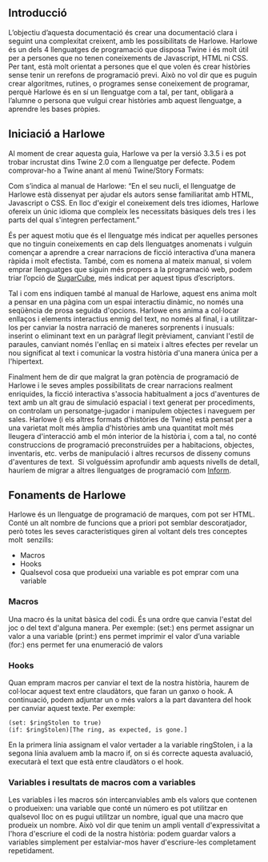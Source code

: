 ## Introducció

L’objectiu d’aquesta documentació és crear una documentació clara i seguint una complexitat creixent, amb les possibilitats de Harlowe. Harlowe és un dels 4 llenguatges de programació que disposa Twine i és molt útil per a persones que no tenen coneixements de Javascript, HTML ni CSS. Per tant, està molt orientat a persones que el que volen és crear històries sense tenir un rerefons de programació previ. Això no vol dir que es puguin crear algoritmes, rutines, o programes sense coneixement de programar, perquè Harlowe és en sí un llenguatge com a tal, per tant, obligarà a l’alumne o persona que vulgui crear històries amb aquest llenguatge, a aprendre les bases pròpies.

## Iniciació a Harlowe

Al moment de crear aquesta guia, Harlowe va per la versió 3.3.5 i es pot trobar incrustat dins Twine 2.0 com a llenguatge per defecte. Podem comprovar-ho a Twine anant al menú Twine/Story Formats:

Com s’indica al manual de Harlowe: “En el seu nucli, el llenguatge de Harlowe està dissenyat per ajudar els autors sense familiaritat amb HTML, Javascript o CSS. En lloc d'exigir el coneixement dels tres idiomes, Harlowe ofereix un únic idioma que compleix les necessitats bàsiques dels tres i les parts del qual s'integren perfectament.”

És per aquest motiu que és el llenguatge més indicat per aquelles persones que no tinguin coneixements en cap dels llenguatges anomenats i vulguin començar a aprendre a crear narracions de ficció interactiva d’una manera ràpida i molt efectista. També, com es nomena al mateix manual, si volem emprar llenguatges que siguin més propers a la programació web, podem triar l’opció de [SugarCube](https://www.motoslave.net/sugarcube/2/), més indicat per aquest tipus d’escriptors.

Tal i com ens indiquen també al manual de Harlowe, aquest ens anima molt a pensar en una pàgina com un espai interactiu dinàmic, no només una seqüència de prosa seguida d'opcions. Harlowe ens anima a col·locar enllaços i elements interactius enmig del text, no només al final, i a utilitzar-los per canviar la nostra narració de maneres sorprenents i inusuals: inserint o eliminant text en un paràgraf llegit prèviament, canviant l'estil de paraules, canviant només l'enllaç en si mateix i altres efectes per revelar un nou significat al text i comunicar la vostra història d'una manera única per a l'hipertext. 

Finalment hem de dir que malgrat la gran potència de programació de Harlowe i le seves amples possibilitats de crear narracions realment enriquides, la ficció interactiva s'associa habitualment a jocs d'aventures de text amb un alt grau de simulació espacial i text generat per procediments, on controlam un personatge-jugador i manipulem objectes i naveguem per sales. Harlowe (i els altres formats d'històries de Twine) està pensat per a una varietat molt més àmplia d'històries amb una quantitat molt més lleugera d'interacció amb el món interior de la història i, com a tal, no conté construccions de programació preconstruïdes per a habitacions, objectes, inventaris, etc. verbs de manipulació i altres recursos de disseny comuns d'aventures de text.  Si volguéssim aprofundir amb aquests nivells de detall, hauríem de migrar a altres llenguatges de programació com [Inform](http://inform7.com/).

## Fonaments de Harlowe

Harlowe és un llenguatge de programació de marques, com pot ser HTML. Conté un alt nombre de funcions que a priori pot semblar descoratjador, però totes les seves característiques giren al voltant dels tres conceptes molt  senzills:
-   Macros  
-   Hooks
-   Qualsevol cosa que produeixi una variable es pot emprar com una variable

### Macros

Una macro és la unitat bàsica del codi. És una ordre que canvia l'estat del joc o del text d'alguna manera. Per exemple:
(set:) ens permet assignar un valor a una variable
(print:) ens permet imprimir el valor d’una variable  
(for:) ens permet fer una enumeració de valors

### Hooks

Quan empram macros per canviar el text de la nostra història, haurem de col·locar aquest text entre claudàtors, que faran un ganxo o hook. A continuació, podem adjuntar un o més valors a la part davantera del hook per canviar aquest texte. Per exemple:
```harlowe
(set: $ringStolen to true)  
(if: $ringStolen)[The ring, as expected, is gone.]
```

En la primera línia assignam el valor vertader a la variable ringStolen, i a la segona línia avaluem amb la macro if, on si és correcte aquesta avaluació, executarà el text que està entre claudàtors o el hook.

### Variables i resultats de macros com a variables

Les variables i les macros són intercanviables amb els valors que contenen o produeixen: una variable que conté un número es pot utilitzar en qualsevol lloc on es pugui utilitzar un nombre, igual que una macro que produeix un nombre. Això vol dir que tenim un ampli ventall d'expressivitat a l'hora d'escriure el codi de la nostra història: podem guardar valors a variables simplement per estalviar-mos haver d'escriure-les completament repetidament.